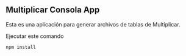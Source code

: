 ## Multiplicar Consola App

Esta es una aplicación para generar archivos de tablas
de Multiplicar.

Ejecutar este comando

```
npm install
```